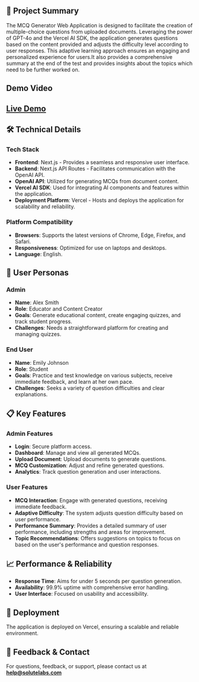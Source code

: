 ## 🚀 Project Summary

The MCQ Generator Web Application is designed to facilitate the creation of multiple-choice questions from uploaded documents. Leveraging the power of GPT-4o and the Vercel AI SDK, the application generates questions based on the content provided and adjusts the difficulty level according to user responses. This adaptive learning approach ensures an engaging and personalized experience for users.It also provides a comprehensive summary at the end of the test and provides insights about the topics which need to be further worked on.

## Demo Video
## [Live Demo]()

## 🛠️ Technical Details

### Tech Stack

- **Frontend**: Next.js - Provides a seamless and responsive user interface.
- **Backend**: Next.js API Routes - Facilitates communication with the OpenAI API.
- **OpenAI API**: Utilized for generating MCQs from document content.
- **Vercel AI SDK**: Used for integrating AI components and features within the application.
- **Deployment Platform**: Vercel - Hosts and deploys the application for scalability and reliability.

### Platform Compatibility

- **Browsers**: Supports the latest versions of Chrome, Edge, Firefox, and Safari.
- **Responsiveness**: Optimized for use on laptops and desktops.
- **Language**: English.

## 👥 User Personas

### Admin

- **Name**: Alex Smith
- **Role**: Educator and Content Creator
- **Goals**: Generate educational content, create engaging quizzes, and track student progress.
- **Challenges**: Needs a straightforward platform for creating and managing quizzes.

### End User

- **Name**: Emily Johnson
- **Role**: Student
- **Goals**: Practice and test knowledge on various subjects, receive immediate feedback, and learn at her own pace.
- **Challenges**: Seeks a variety of question difficulties and clear explanations.

## 📋 Key Features

### Admin Features

- **Login**: Secure platform access.
- **Dashboard**: Manage and view all generated MCQs.
- **Upload Document**: Upload documents to generate questions.
- **MCQ Customization**: Adjust and refine generated questions.
- **Analytics**: Track question generation and user interactions.

### User Features

- **MCQ Interaction**: Engage with generated questions, receiving immediate feedback.
- **Adaptive Difficulty**: The system adjusts question difficulty based on user performance.
- **Performance Summary**: Provides a detailed summary of user performance, including strengths and areas for improvement.
- **Topic Recommendations**: Offers suggestions on topics to focus on based on the user's performance and question responses.

## 📈 Performance & Reliability

- **Response Time**: Aims for under 5 seconds per question generation.
- **Availability**: 99.9% uptime with comprehensive error handling.
- **User Interface**: Focused on usability and accessibility.

## 🚀 Deployment

The application is deployed on Vercel, ensuring a scalable and reliable environment.

## 💬 Feedback & Contact

For questions, feedback, or support, please contact us at **help@solutelabs.com**
